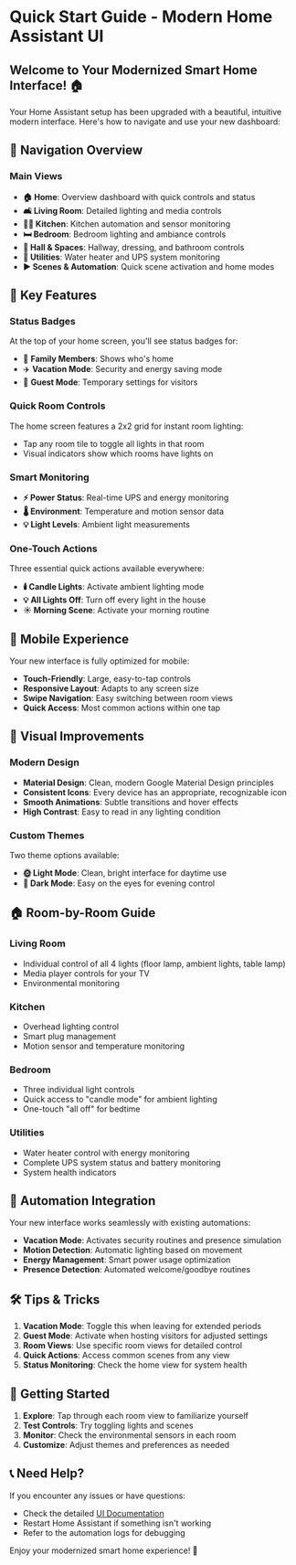 # Quick Start Guide - Modern Home Assistant UI

## Welcome to Your Modernized Smart Home Interface! 🏠

Your Home Assistant setup has been upgraded with a beautiful, intuitive modern interface. Here's how to navigate and use your new dashboard:

## 🧭 Navigation Overview

### Main Views
- **🏠 Home**: Overview dashboard with quick controls and status
- **🛋️ Living Room**: Detailed lighting and media controls
- **👨‍🍳 Kitchen**: Kitchen automation and sensor monitoring
- **🛏️ Bedroom**: Bedroom lighting and ambiance controls
- **🚪 Hall & Spaces**: Hallway, dressing, and bathroom controls
- **🔧 Utilities**: Water heater and UPS system monitoring
- **▶️ Scenes & Automation**: Quick scene activation and home modes

## 🎯 Key Features

### Status Badges
At the top of your home screen, you'll see status badges for:
- 👨 **Family Members**: Shows who's home
- ✈️ **Vacation Mode**: Security and energy saving mode
- 👥 **Guest Mode**: Temporary settings for visitors

### Quick Room Controls
The home screen features a 2x2 grid for instant room lighting:
- Tap any room tile to toggle all lights in that room
- Visual indicators show which rooms have lights on

### Smart Monitoring
- **⚡ Power Status**: Real-time UPS and energy monitoring
- **🌡️ Environment**: Temperature and motion sensor data
- **💡 Light Levels**: Ambient light measurements

### One-Touch Actions
Three essential quick actions available everywhere:
- **🕯️ Candle Lights**: Activate ambient lighting mode
- **💡 All Lights Off**: Turn off every light in the house
- **☀️ Morning Scene**: Activate your morning routine

## 📱 Mobile Experience

Your new interface is fully optimized for mobile:
- **Touch-Friendly**: Large, easy-to-tap controls
- **Responsive Layout**: Adapts to any screen size
- **Swipe Navigation**: Easy switching between room views
- **Quick Access**: Most common actions within one tap

## 🎨 Visual Improvements

### Modern Design
- **Material Design**: Clean, modern Google Material Design principles
- **Consistent Icons**: Every device has an appropriate, recognizable icon
- **Smooth Animations**: Subtle transitions and hover effects
- **High Contrast**: Easy to read in any lighting condition

### Custom Themes
Two theme options available:
- **🌞 Light Mode**: Clean, bright interface for daytime use
- **🌙 Dark Mode**: Easy on the eyes for evening control

## 🏠 Room-by-Room Guide

### Living Room
- Individual control of all 4 lights (floor lamp, ambient lights, table lamp)
- Media player controls for your TV
- Environmental monitoring

### Kitchen
- Overhead lighting control
- Smart plug management
- Motion sensor and temperature monitoring

### Bedroom
- Three individual light controls
- Quick access to "candle mode" for ambient lighting
- One-touch "all off" for bedtime

### Utilities
- Water heater control with energy monitoring
- Complete UPS system status and battery monitoring
- System health indicators

## 🤖 Automation Integration

Your new interface works seamlessly with existing automations:
- **Vacation Mode**: Activates security routines and presence simulation
- **Motion Detection**: Automatic lighting based on movement
- **Energy Management**: Smart power usage optimization
- **Presence Detection**: Automated welcome/goodbye routines

## 🛠️ Tips & Tricks

1. **Vacation Mode**: Toggle this when leaving for extended periods
2. **Guest Mode**: Activate when hosting visitors for adjusted settings
3. **Room Views**: Use specific room views for detailed control
4. **Quick Actions**: Access common scenes from any view
5. **Status Monitoring**: Check the home view for system health

## 🚀 Getting Started

1. **Explore**: Tap through each room view to familiarize yourself
2. **Test Controls**: Try toggling lights and scenes
3. **Monitor**: Check the environmental sensors in each room
4. **Customize**: Adjust themes and preferences as needed

## 📞 Need Help?

If you encounter any issues or have questions:
- Check the detailed [UI Documentation](UI_IMPROVEMENTS.md)
- Restart Home Assistant if something isn't working
- Refer to the automation logs for debugging

Enjoy your modernized smart home experience! 🎉
